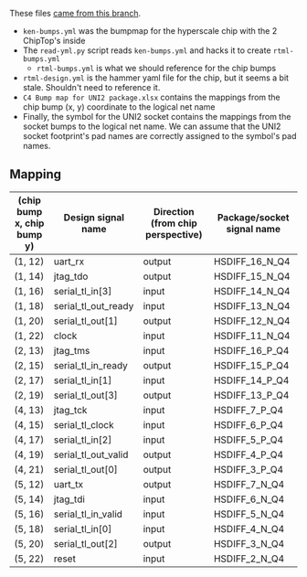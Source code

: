 These files [came from this branch](https://bwrcrepo.eecs.berkeley.edu/kimsea8209/rtml-intech22-chipyard/-/tree/rtml-jerry/vlsi/specs).

- `ken-bumps.yml` was the bumpmap for the hyperscale chip with the 2 ChipTop's inside
- The `read-yml.py` script reads `ken-bumps.yml` and hacks it to create `rtml-bumps.yml`
  - `rtml-bumps.yml` is what we should reference for the chip bumps
- `rtml-design.yml` is the hammer yaml file for the chip, but it seems a bit stale. Shouldn't need to reference it.
- `C4 Bump map for UNI2 package.xlsx` contains the mappings from the chip bump (x, y) coordinate to the logical net name
- Finally, the symbol for the UNI2 socket contains the mappings from the socket bumps to the logical net name. We can assume that the UNI2 socket footprint's pad names are correctly assigned to the symbol's pad names.

## Mapping

| (chip bump x, chip bump y) | Design signal name | Direction (from chip perspective) | Package/socket signal name |
| ---     | ---                   | ---     | --- |
| (1, 12) | uart_rx               | output  | HSDIFF_16_N_Q4  |
| (1, 14) | jtag_tdo              | output  | HSDIFF_15_N_Q4  |
| (1, 16) | serial_tl_in\[3\]     | input   | HSDIFF_14_N_Q4  |
| (1, 18) | serial_tl_out_ready   | input   | HSDIFF_13_N_Q4  |
| (1, 20) | serial_tl_out\[1\]    | output  | HSDIFF_12_N_Q4  |
| (1, 22) | clock                 | input   | HSDIFF_11_N_Q4  |
| (2, 13) | jtag_tms              | input   | HSDIFF_16_P_Q4  |
| (2, 15) | serial_tl_in_ready    | output  | HSDIFF_15_P_Q4  |
| (2, 17) | serial_tl_in\[1\]     | input   | HSDIFF_14_P_Q4  |
| (2, 19) | serial_tl_out\[3\]    | output  | HSDIFF_13_P_Q4  |
| (4, 13) | jtag_tck              | input   | HSDIFF_7_P_Q4   |
| (4, 15) | serial_tl_clock       | input   | HSDIFF_6_P_Q4   |
| (4, 17) | serial_tl_in\[2\]     | input   | HSDIFF_5_P_Q4   |
| (4, 19) | serial_tl_out_valid   | output  | HSDIFF_4_P_Q4   |
| (4, 21) | serial_tl_out\[0\]    | output  | HSDIFF_3_P_Q4   |
| (5, 12) | uart_tx               | output  | HSDIFF_7_N_Q4   |
| (5, 14) | jtag_tdi              | input   | HSDIFF_6_N_Q4   |
| (5, 16) | serial_tl_in_valid    | input   | HSDIFF_5_N_Q4   |
| (5, 18) | serial_tl_in\[0\]     | input   | HSDIFF_4_N_Q4   |
| (5, 20) | serial_tl_out\[2\]    | output  | HSDIFF_3_N_Q4   |
| (5, 22) | reset                 | input   | HSDIFF_2_N_Q4   |
